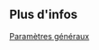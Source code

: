 ## Plus d'infos

<a class='see-also' href='parametresgeneraux.html'><span class='title'>Paramètres généraux</span></a>

